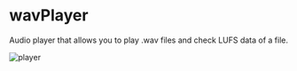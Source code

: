 # wavPlayer

Audio player that allows you to play .wav files and check LUFS data of a file.

![player](https://user-images.githubusercontent.com/18028756/197636431-438e8d07-c7e4-44ca-bb3f-3d49c5e973fd.png)
